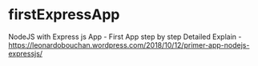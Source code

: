 # firstExpressApp
 NodeJS with Express js App - First App step by step
 Detailed Explain - https://leonardobouchan.wordpress.com/2018/10/12/primer-app-nodejs-expressjs/
